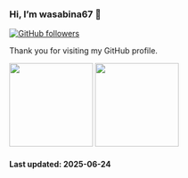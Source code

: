 ### Hi, I’m wasabina67 👋

[![GitHub followers](https://img.shields.io/github/followers/wasabina67)](https://github.com/wasabina67?tab=followers)

Thank you for visiting my GitHub profile.

<!--
## GitHub Readme Stats
-->

<img
  src="https://github-readme-stats.vercel.app/api?username=wasabina67&show_icons=true&count_private=true&theme=merko&hide_title=true&disable_animations=true"
  height="150"
/>
<img
  src="https://github-readme-stats.vercel.app/api/top-langs/?username=wasabina67&layout=compact&langs_count=6&theme=vue-dark&hide_title=true&disable_animations=true"
  height="150"
/>

<!--
- Special thanks to [anuraghazra/github-readme-stats](https://github.com/anuraghazra/github-readme-stats) for this amazing project!
-->

<!--
### Gravatar
-->

<!--
[![Website](https://img.shields.io/website?url=https%3A%2F%2Fgravatar.com%2Fwasabina67&up_message=Gravatar&label=gravatar.com%2Fwasabina67&color=%232b3f6d)](https://gravatar.com/wasabina67)
[![Twitter badge](https://img.shields.io/twitter/follow/wasabina67?style=social)](https://x.com/wasabina67)
-->

<!--
<table>
  <tr>
    <td width="100">
      <img src="https://raw.githubusercontent.com/edent/SuperTinyIcons/refs/heads/master/images/svg/gmail.svg" width="32" height="32" />
      <br>
      <a href="mailto:wasabina67@gmail.com">Gmail</a>
    </td>
    <td width="100">
      <img src="https://raw.githubusercontent.com/edent/SuperTinyIcons/refs/heads/master/images/svg/github.svg" width="32" height="32" />
      <br>
      <a href="https://wasabina67.github.io/">Website</a>
    </td>
    <td width="100">
      <img src="https://raw.githubusercontent.com/edent/SuperTinyIcons/refs/heads/master/images/svg/x.svg" width="32" height="32" />
      <br>
      <a href="https://x.com/wasabina67">@wasabina67</a>
    </td>
    <td width="100">
      <img src="https://raw.githubusercontent.com/edent/SuperTinyIcons/refs/heads/master/images/svg/instagram.svg" width="32" height="32" />
      <br>
      <a href="https://www.instagram.com/wasabina67">wasabina67</a>
    </td>
  </tr>
  <tr>
    <td width="100">
      <img src="https://raw.githubusercontent.com/edent/SuperTinyIcons/refs/heads/master/images/svg/youtube.svg" width="32" height="32" />
      <br>
      <a href="https://www.youtube.com/@wasabina67">@wasabina67</a>
    </td>
    <td width="100">
      <img src="https://raw.githubusercontent.com/edent/SuperTinyIcons/refs/heads/master/images/svg/github.svg" width="32" height="32" />
      <br>
      <a href="https://gist.github.com/wasabina67">Gist</a>
    </td>
    <td width="100">
      <img src="img/zenn/logo-only.svg" width="32" height="32" />
      <br>
      <a href="https://zenn.dev/wasabina67">Zenn</a>
    </td>
    <td width="100">
      <img src="img/note/icon.svg" width="32" height="32" />
      <br>
      <a href="https://note.com/wasabina67">note</a>
    </td>
  </tr>
</table>
-->

<!--
- Special thanks to [badges/shields](https://github.com/badges/shields) for this amazing project!
- Special thanks to [edent/SuperTinyIcons](https://github.com/edent/SuperTinyIcons) for this amazing project!
-->

<!--
<a href="https://gravatar.com/wasabina67">
  <img
    src="img/gravatar.com_wasabina67.card.png"
    height="220"
    alt="Gravatar profile of wasabina67"
  />
</a>
-->

#### **Last updated**: 2025-06-24
